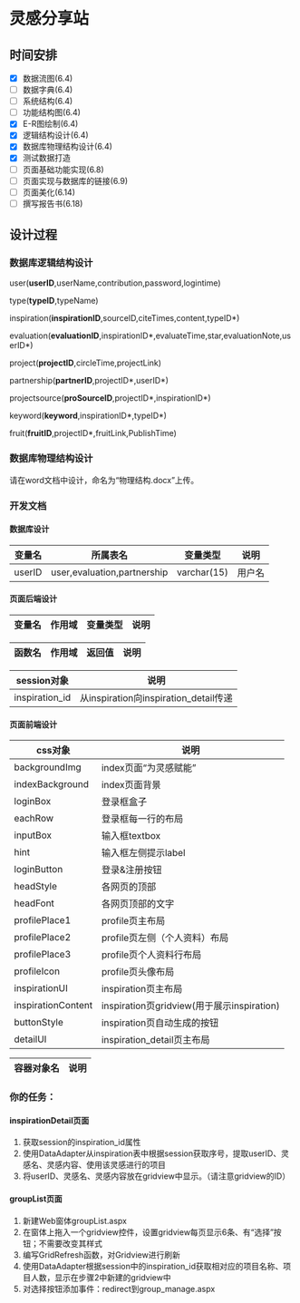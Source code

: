 # 灵感分享站
## 时间安排
- [x] 数据流图(6.4)
- [ ] 数据字典(6.4)
- [ ] 系统结构(6.4)
- [ ] 功能结构图(6.4)
- [x] E-R图绘制(6.4)
- [x] 逻辑结构设计(6.4)
- [x] 数据库物理结构设计(6.4)
- [x] 测试数据打造
- [ ] 页面基础功能实现(6.8)
- [ ] 页面实现与数据库的链接(6.9)
- [ ] 页面美化(6.14)
- [ ] 撰写报告书(6.18)
## 设计过程
### 数据库逻辑结构设计
user(**userID**,userName,contribution,password,logintime)

type(**typeID**,typeName)

inspiration(**inspirationID**,sourceID,citeTimes,content,typeID\*)

evaluation(**evaluationID**,inspirationID\*,evaluateTime,star,evaluationNote,userID*)

project(**projectID**,circleTime,projectLink)

partnership(**partnerID**,projectID\*,userID\*)

projectsource(**proSourceID**,projectID\*,inspirationID\*)

keyword(**keyword**,inspirationID\*,typeID\*)

fruit(**fruitID**,projectID\*,fruitLink,PublishTime)

### 数据库物理结构设计

请在word文档中设计，命名为“物理结构.docx”上传。

### 开发文档

#### 数据库设计
|变量名|所属表名|变量类型|说明|
|---|---|---|---|
|userID|user,evaluation,partnership|varchar(15)|用户名|

#### 页面后端设计
|变量名|作用域|变量类型|说明|
|---|---|---|---|

|函数名|作用域|返回值|说明|
|---|---|---|---|

|session对象|说明|
|---|---|
|inspiration_id|从inspiration向inspiration_detail传递|

#### 页面前端设计
|css对象|说明|
|---|---|
|backgroundImg|index页面“为灵感赋能”|
|indexBackground|index页面背景|
|loginBox|登录框盒子|
|eachRow|登录框每一行的布局|
|inputBox|输入框textbox|
|hint|输入框左侧提示label|
|loginButton|登录&注册按钮|
|headStyle|各网页的顶部|
|headFont|各网页顶部的文字|
|profilePlace1|profile页主布局|
|profilePlace2|profile页左侧（个人资料）布局|
|profilePlace3|profile页个人资料行布局|
|profileIcon|profile页头像布局|
|inspirationUI|inspiration页主布局|
|inspirationContent|inspiration页gridview(用于展示inspiration)|
|buttonStyle|inspiration页自动生成的按钮|
|detailUI|inspiration_detail页主布局|

|容器对象名|说明|
|---|---|
### 你的任务：
#### inspirationDetail页面
1. 获取session的inspiration_id属性
2. 使用DataAdapter从inspiration表中根据session获取序号，提取userID、灵感名、灵感内容、使用该灵感进行的项目
3. 将userID、灵感名、灵感内容放在gridview中显示。（请注意gridview的ID）

#### groupList页面
1. 新建Web窗体groupList.aspx
2. 在窗体上拖入一个gridview控件，设置gridview每页显示6条、有“选择”按钮；不需要改变其样式
3. 编写GridRefresh函数，对Gridview进行刷新
4. 使用DataAdapter根据session中的inspiration_id获取相对应的项目名称、项目人数，显示在步骤2中新建的gridview中
5. 对选择按钮添加事件：redirect到group_manage.aspx
